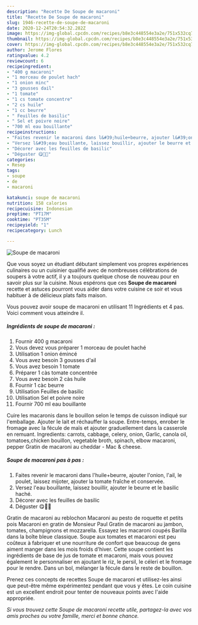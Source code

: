 ```yaml
---
description: "Recette De Soupe de macaroni"
title: "Recette De Soupe de macaroni"
slug: 1946-recette-de-soupe-de-macaroni
date: 2020-12-24T20:54:32.282Z
image: https://img-global.cpcdn.com/recipes/b8e3c448554e3a2e/751x532cq70/soupe-de-macaroni-photo-principale-de-la-recette.jpg
thumbnail: https://img-global.cpcdn.com/recipes/b8e3c448554e3a2e/751x532cq70/soupe-de-macaroni-photo-principale-de-la-recette.jpg
cover: https://img-global.cpcdn.com/recipes/b8e3c448554e3a2e/751x532cq70/soupe-de-macaroni-photo-principale-de-la-recette.jpg
author: Jerome Flores
ratingvalue: 4.2
reviewcount: 6
recipeingredient:
- "400 g macaroni"
- "1 morceau de poulet hach"
- "1 onion minc"
- "3 gousses dail"
- "1 tomate"
- "1 cs tomate concentre"
- "2 cs huile"
- "1 cc beurre"
- " Feuilles de basilic"
- " Sel et poivre noire"
- "700 ml eau bouillante"
recipeinstructions:
- "Faites revenir le macaroni dans l&#39;huile+beurre, ajouter l&#39;onion, l&#39;ail, le poulet, laissez mijoter, ajouter la tomate fraîche et conservée."
- "Versez l&#39;eau bouillante, laissez bouillir, ajouter le beurre et le basilic haché."
- "Décorer avec les feuilles de basilic"
- "Déguster 😋💞👏"
categories:
- Resep
tags:
- soupe
- de
- macaroni

katakunci: soupe de macaroni 
nutrition: 158 calories
recipecuisine: Indonesian
preptime: "PT17M"
cooktime: "PT35M"
recipeyield: "1"
recipecategory: Lunch

---
```



![Soupe de macaroni](https://img-global.cpcdn.com/recipes/b8e3c448554e3a2e/751x532cq70/soupe-de-macaroni-photo-principale-de-la-recette.jpg)

Que vous soyez un étudiant débutant simplement vos propres expériences culinaires ou un cuisinier qualifié avec de nombreuses célébrations de soupers à votre actif, il y a toujours quelque chose de nouveau pour en savoir plus sur la cuisine. Nous espérons que ces <strong> Soupe de macaroni </strong> recette et astuces pourront vous aider dans votre cuisine ce soir et vous habituer à de délicieux plats faits maison.

<!--inarticleads1-->

Vous pouvez avoir soupe de macaroni en utilisant 11 Ingrédients et 4 pas. Voici comment vous atteindre il.

##### Ingrédients de soupe de macaroni :

1. Fournir 400 g macaroni
1. Vous devez vous préparer 1 morceau de poulet haché
1. Utilisation 1 onion émincé
1. Vous avez besoin 3 gousses d&#39;ail
1. Vous avez besoin 1 tomate
1. Préparer 1 càs tomate concentrée
1. Vous avez besoin 2 càs huile
1. Fournir 1 càc beurre
1. Utilisation  Feuilles de basilic
1. Utilisation  Sel et poivre noire
1. Fournir 700 ml eau bouillante


Cuire les macaronis dans le bouillon selon le temps de cuisson indiqué sur l&#39;emballage. Ajouter le lait et réchauffer la soupe. Entre-temps, enrober le fromage avec la fécule de maïs et ajouter graduellement dans la casserole en remuant. Ingredients: carrots, cabbage, celery, onion, Garlic, canola oil, tomatoes,chicken bouillon, vegetable broth, spinach, elbow macaroni, pepper Gratin de macaroni au cheddar - Mac &amp; cheese. 

<!--inarticleads2-->

##### Soupe de macaroni pas à pas :

1. Faites revenir le macaroni dans l&#39;huile+beurre, ajouter l&#39;onion, l&#39;ail, le poulet, laissez mijoter, ajouter la tomate fraîche et conservée.
1. Versez l&#39;eau bouillante, laissez bouillir, ajouter le beurre et le basilic haché.
1. Décorer avec les feuilles de basilic
1. Déguster 😋💞👏


Gratin de macaroni au reblochon Macaroni au pesto de roquette et petits pois Macaroni en gratin de Monsieur Paul Gratin de macaroni au jambon, tomates, champignons et mozzarella. Essayez les macaroni coupés Barilla dans la boîte bleue classique. Soupe aux tomates et macaroni est peu coûteux à fabriquer et une nourriture de confort que beaucoup de gens aiment manger dans les mois froids d&#39;hiver. Cette soupe contient les ingrédients de base de jus de tomate et macaroni, mais vous pouvez également le personnaliser en ajoutant le riz, le persil, le céleri et le fromage pour le rendre. Dans un bol, mélanger la fécule dans le reste de bouillon. 

<!--inarticleads1-->

<p>
Prenez ces concepts de recettes Soupe de macaroni et utilisez-les ainsi que peut-être même expérimentez pendant que vous y êtes. Le coin cuisine est un excellent endroit pour tenter de nouveaux points avec l'aide appropriée.
</p>

<p>
<i>Si vous trouvez cette Soupe de macaroni recette utile, partagez-la avec vos amis proches ou votre famille, merci et bonne chance.</i>
</p>
